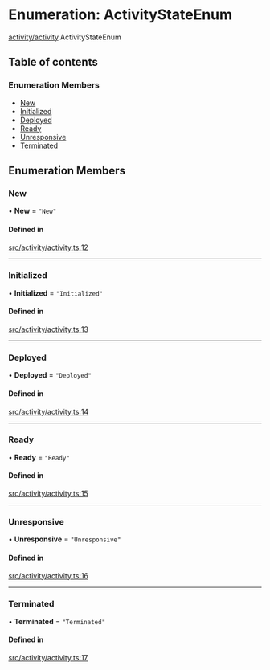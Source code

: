 # Enumeration: ActivityStateEnum

[activity/activity](../modules/activity_activity).ActivityStateEnum

## Table of contents

### Enumeration Members

- [New](activity_activity.ActivityStateEnum#new)
- [Initialized](activity_activity.ActivityStateEnum#initialized)
- [Deployed](activity_activity.ActivityStateEnum#deployed)
- [Ready](activity_activity.ActivityStateEnum#ready)
- [Unresponsive](activity_activity.ActivityStateEnum#unresponsive)
- [Terminated](activity_activity.ActivityStateEnum#terminated)

## Enumeration Members

### New

• **New** = ``"New"``

#### Defined in

[src/activity/activity.ts:12](https://github.com/golemfactory/golem-js/blob/491c0c9/src/activity/activity.ts#L12)

___

### Initialized

• **Initialized** = ``"Initialized"``

#### Defined in

[src/activity/activity.ts:13](https://github.com/golemfactory/golem-js/blob/491c0c9/src/activity/activity.ts#L13)

___

### Deployed

• **Deployed** = ``"Deployed"``

#### Defined in

[src/activity/activity.ts:14](https://github.com/golemfactory/golem-js/blob/491c0c9/src/activity/activity.ts#L14)

___

### Ready

• **Ready** = ``"Ready"``

#### Defined in

[src/activity/activity.ts:15](https://github.com/golemfactory/golem-js/blob/491c0c9/src/activity/activity.ts#L15)

___

### Unresponsive

• **Unresponsive** = ``"Unresponsive"``

#### Defined in

[src/activity/activity.ts:16](https://github.com/golemfactory/golem-js/blob/491c0c9/src/activity/activity.ts#L16)

___

### Terminated

• **Terminated** = ``"Terminated"``

#### Defined in

[src/activity/activity.ts:17](https://github.com/golemfactory/golem-js/blob/491c0c9/src/activity/activity.ts#L17)
